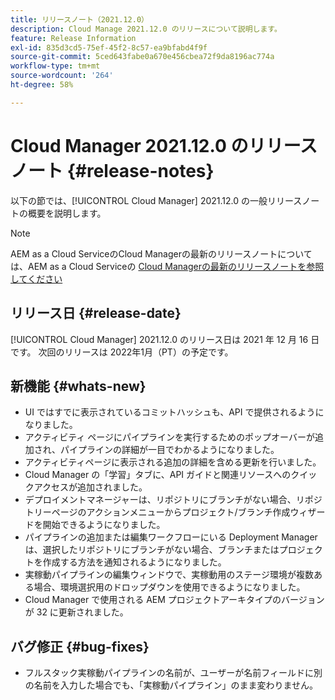 ```yaml
---
title: リリースノート（2021.12.0）
description: Cloud Manage 2021.12.0 のリリースについて説明します。
feature: Release Information
exl-id: 835d3cd5-75ef-45f2-8c57-ea9bfabd4f9f
source-git-commit: 5ced643fabe0a670e456cbea72f9da8196ac774a
workflow-type: tm+mt
source-wordcount: '264'
ht-degree: 58%

---
```


# Cloud Manager 2021.12.0 のリリースノート {#release-notes}

以下の節では、[!UICONTROL Cloud Manager] 2021.12.0 の一般リリースノートの概要を説明します。

>[!NOTE]
>
>AEM as a Cloud ServiceのCloud Managerの最新のリリースノートについては、AEM as a Cloud Serviceの [Cloud Managerの最新のリリースノートを参照してください ](https://experienceleague.adobe.com/ja/docs/experience-manager-cloud-service/content/release-notes/cloud-manager/current)

## リリース日 {#release-date}

[!UICONTROL Cloud Manager] 2021.12.0 のリリース日は 2021 年 12 月 16 日です。 次回のリリースは 2022年1月（PT）の予定です。

## 新機能 {#whats-new}

* UI ではすでに表示されているコミットハッシュも、API で提供されるようになりました。
* アクティビティ ページにパイプラインを実行するためのポップオーバーが追加され、パイプラインの詳細が一目でわかるようになりました。
* アクティビティページに表示される追加の詳細を含める更新を行いました。
* Cloud Manager の「学習」タブに、API ガイドと関連リソースへのクイックアクセスが追加されました。
* デプロイメントマネージャーは、リポジトリにブランチがない場合、リポジトリーページのアクションメニューからプロジェクト/ブランチ作成ウィザードを開始できるようになりました。
* パイプラインの追加または編集ワークフローにいる Deployment Manager は、選択したリポジトリにブランチがない場合、ブランチまたはプロジェクトを作成する方法を通知されるようになりました。
* 実稼動パイプラインの編集ウィンドウで、実稼動用のステージ環境が複数ある場合、環境選択用のドロップダウンを使用できるようになりました。
* Cloud Manager で使用される AEM プロジェクトアーキタイプのバージョンが 32 に更新されました。

## バグ修正 {#bug-fixes}

* フルスタック実稼動パイプラインの名前が、ユーザーが名前フィールドに別の名前を入力した場合でも、「実稼動パイプライン」のまま変わりません。
